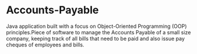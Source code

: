 # Accounts-Payable
 Java application built with a focus on Object-Oriented Programming (OOP) principles.Piece of software to manage the Accounts Payable of a small size company, keeping track of all bills that need to be paid and also issue pay cheques of employees and bills.
